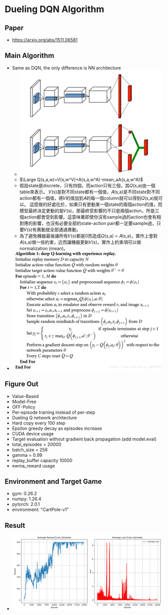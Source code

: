 # Dueling DQN Algorithm
## Paper
* https://arxiv.org/abs/1511.06581
## Main Algorithm
* Same as DQN, the only difference is NN architecture
  * ![DuelingDQN-archi](DuelingDQN-archi.png)
  * $\Large Q(s,a,w)=V(s,w^V)+A(s,a,w^A)-mean_aA(s,a,w^A)$
  * 假設state是discrete，只有四個，而action只有三個，其𝑄(s,a)由一個table來表示。 𝑉(s)是對不同state都有一個值，𝐴(s,a)是不同state對不同action都有一個值，將𝑉的值加到𝐴的每一個column就可以得到𝑄(s,a)就可以。 這麼做的好處在於，如果只有更動某一個state的兩個action的值，而模型最終決定更動的是𝑉(s)，那最終受影響的不只是兩個action，所是三個action都會受到影響。這意味著即使你沒有sample過的action也會有相對應的影響，也沒有必要全部的state-action pair都一定要sample過，只要𝑉(s)有異動就全部通通異動。
  * 為了避免機器最後讓所有𝑉(s)都是0而造成𝑄(s,a) = 𝐴(s,a)，實作上會對𝐴(s,a)做一些約束，近而讓機器更新𝑉(s)，實作上約束項可以做normalization (mean)。
* ![DQN-Algorithm](DQN-algorithm.png)
## Figure Out
* Value-Based
* Model-Free
* OFF-Policy
* Per-episode training instead of per-step
* Dueling Q network architecture
* Hard copy every 100 step
* Epsilon greedy decay as episodes increase
* CUDA device usage
* Target evaluation without gradient back propagation (add model.eval)
* total_episodes = 20000
* batch_size = 256
* gamma      = 0.99
* replay_buffer capacity 10000
* ewma_reward usage
## Environment and Target Game
* gym: 0.26.2
* numpy: 1.26.4 
* pytorch: 2.0.1 
* environment: "CartPole-v1"
## Result
* ![DuelingDQN](Dueling_DQN_plot-whole.png)
